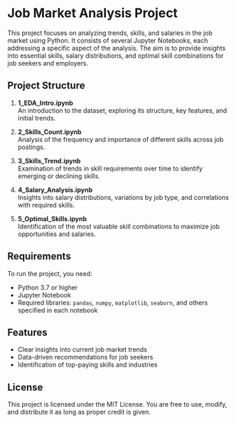 # Job Market Analysis Project

This project focuses on analyzing trends, skills, and salaries in the job market using Python. It consists of several Jupyter Notebooks, each addressing a specific aspect of the analysis. The aim is to provide insights into essential skills, salary distributions, and optimal skill combinations for job seekers and employers.

## Project Structure

1. **1_EDA_Intro.ipynb**  
   An introduction to the dataset, exploring its structure, key features, and initial trends.

2. **2_Skills_Count.ipynb**  
   Analysis of the frequency and importance of different skills across job postings.

3. **3_Skills_Trend.ipynb**  
   Examination of trends in skill requirements over time to identify emerging or declining skills.

4. **4_Salary_Analysis.ipynb**  
   Insights into salary distributions, variations by job type, and correlations with required skills.

5. **5_Optimal_Skills.ipynb**  
   Identification of the most valuable skill combinations to maximize job opportunities and salaries.

## Requirements

To run the project, you need:
- Python 3.7 or higher
- Jupyter Notebook
- Required libraries: `pandas`, `numpy`, `matplotlib`, `seaborn`, and others specified in each notebook

## Features

- Clear insights into current job market trends
- Data-driven recommendations for job seekers
- Identification of top-paying skills and industries

## License

This project is licensed under the MIT License. You are free to use, modify, and distribute it as long as proper credit is given.
